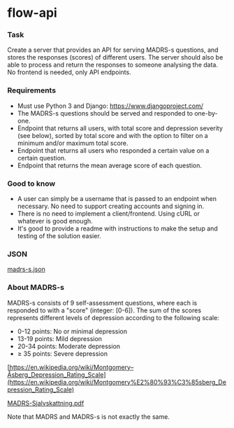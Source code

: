 # flow-api

### Task

Create a server that provides an API for serving MADRS-s questions, and stores the responses (scores) of different users. The server should also be able to process and return the responses to someone analysing the data. No frontend is needed, only API endpoints.

### Requirements

- Must use Python 3 and Django: https://www.djangoproject.com/
- The MADRS-s questions should be served and responded to one-by-one.
- Endpoint that returns all users, with total score and depression severity (see below), sorted by total score and with the option to filter on a minimum and/or maximum total score.
- Endpoint that returns all users who responded a certain value on a certain question.
- Endpoint that returns the mean average score of each question.

### Good to know

- A user can simply be a username that is passed to an endpoint when necessary. No need to support creating accounts and signing in.
- There is no need to implement a client/frontend. Using cURL or whatever is good enough.
- It's good to provide a readme with instructions to make the setup and testing of the solution easier.

### JSON

[madrs-s.json](https://s3-us-west-2.amazonaws.com/secure.notion-static.com/6b2f2a7e-36e4-479a-b474-726e770ea3bc/madrs-s.json)

### About MADRS-s

MADRS-s consists of 9 self-assessment questions, where each is responded to with a "score" (integer: [0-6]). The sum of the scores represents different levels of depression according to the following scale:

- 0-12 points: No or minimal depression
- 13-19 points: Mild depression
- 20-34 points: Moderate depression
- ≥ 35 points: Severe depression

[https://en.wikipedia.org/wiki/Montgomery–Åsberg_Depression_Rating_Scale](https://en.wikipedia.org/wiki/Montgomery%E2%80%93%C3%85sberg_Depression_Rating_Scale)

[MADRS-Sjalvskattning.pdf](https://s3-us-west-2.amazonaws.com/secure.notion-static.com/6e1f893b-fecd-4ba9-87b2-3b96e43cc291/MADRS-Sjalvskattning.pdf)

Note that MADRS and MADRS-s is not exactly the same.

